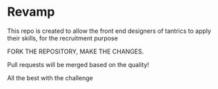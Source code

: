 # Revamp
This repo is created to allow the front end designers of tantrics to apply their skills, for the recruitment purpose

FORK THE REPOSITORY, MAKE THE CHANGES.

Pull requests will be merged based on the quality!

All the best with the challenge
